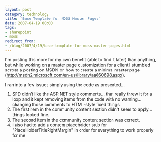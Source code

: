 ```yaml
---
layout: post
category: technology
title: 'Base Template for MOSS Master Pages'
date: 2007-04-19 00:00
tags:
- sharepoint
- moss
redirect_from:
- /blog/2007/4/19/base-template-for-moss-master-pages.html
---
```

I'm posting this more for my own benefit (able to find it later) than anything, but while working on a master page customization for a client I stumbled across a posting on MSDN on how to create a minimal master page (http://msdn2.microsoft.com/en-us/library/aa660698.aspx).

I ran into a few issues simply using the code as presented...

1. SPD didn't like the ASP.NET style comments... that really threw it for a loop and it kept removing items from the code with no warning... changing those comments to HTML-style fixed things
2. The first item in the community content section didn't seem to apply... things looked fine.
3. The second item in the community content section was correct.
4. I also had to add a content placeholder stub for "PlaceHolderTitleRightMargin" in order for everything to work properly for me
